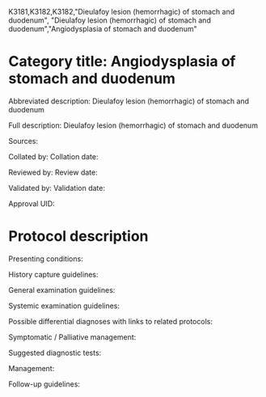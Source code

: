 K3181,K3182,K3182,"Dieulafoy lesion (hemorrhagic) of stomach and duodenum", "Dieulafoy lesion (hemorrhagic) of stomach and duodenum","Angiodysplasia of stomach and duodenum"
# Category title: Angiodysplasia of stomach and duodenum

Abbreviated description: Dieulafoy lesion (hemorrhagic) of stomach and duodenum

Full description: Dieulafoy lesion (hemorrhagic) of stomach and duodenum

Sources:

Collated by:
Collation date:

Reviewed by:
Review date:

Validated by:
Validation date:

Approval UID:

# Protocol description

Presenting conditions:

History capture guidelines:

General examination guidelines:

Systemic examination guidelines:

Possible differential diagnoses with links to related protocols:

Symptomatic / Palliative management:

Suggested diagnostic tests:

Management:

Follow-up guidelines:
